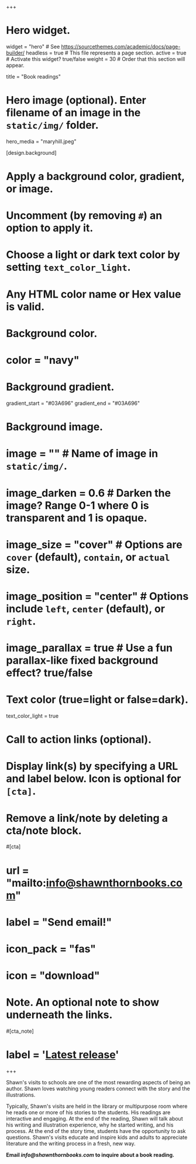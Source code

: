 +++
# Hero widget.
widget = "hero"  # See https://sourcethemes.com/academic/docs/page-builder/
headless = true  # This file represents a page section.
active = true  # Activate this widget? true/false
weight = 30  # Order that this section will appear.

title = "Book readings"

# Hero image (optional). Enter filename of an image in the `static/img/` folder.
hero_media = "maryhill.jpeg"

[design.background]
  # Apply a background color, gradient, or image.
  #   Uncomment (by removing `#`) an option to apply it.
  #   Choose a light or dark text color by setting `text_color_light`.
  #   Any HTML color name or Hex value is valid.

  # Background color.
  # color = "navy"
  
  # Background gradient.
  gradient_start = "#03A696"
  gradient_end = "#03A696"
  
  # Background image.
  # image = ""  # Name of image in `static/img/`.
  # image_darken = 0.6  # Darken the image? Range 0-1 where 0 is transparent and 1 is opaque.
  # image_size = "cover"  #  Options are `cover` (default), `contain`, or `actual` size.
  # image_position = "center"  # Options include `left`, `center` (default), or `right`.
  # image_parallax = true  # Use a fun parallax-like fixed background effect? true/false
  
  # Text color (true=light or false=dark).
  text_color_light = true

# Call to action links (optional).
#   Display link(s) by specifying a URL and label below. Icon is optional for `[cta]`.
#   Remove a link/note by deleting a cta/note block.
#[cta]
#  url = "mailto:info@shawnthornbooks.com"
#  label = "Send email!"
#  icon_pack = "fas"
#  icon = "download"
  

# Note. An optional note to show underneath the links.
#[cta_note]
#  label = '<a class="js-github-release" href="https://sourcethemes.com/academic/updates" data-repo="gcushen/hugo-academic">Latest release<!-- V --></a>'
+++

Shawn's visits to schools are one of the most rewarding aspects of being an author. Shawn loves watching young readers connect with the story and the illustrations. 

Typically, Shawn's visits are held in the library or multipurpose room where he reads one or more of his stories to the students. His readings are interactive and engaging. At the end of the reading, Shawn will talk about his writing and illustration experience, why he started writing, and his process. At the end of the story time, students have the opportunity to ask questions. Shawn's visits educate and inspire kids and adults to appreciate literature and the writing process in a fresh, new way. 



**Email _info@shawnthornbooks.com_ to inquire about a book reading.**